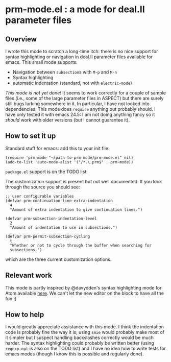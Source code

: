 # prm-mode.el : a mode for deal.II parameter files

## Overview

I wrote this mode to scratch a long-time itch: there is no nice support for
syntax highlighting or navigation in deal.II parameter files available for
emacs. This small mode supports:

* Navigation between `subsection`s with `M-p` and `M-n`
* Syntax highlighting
* automatic indentation (standard, not with `electric-mode`)

*This mode is not yet done!* It seems to work correctly for a couple of sample
files (i.e., some of the large parameter files in ASPECT) but there are surely
still bugs lurking somewhere in it. In particular, I have not looked into
dependencies: This mode does `require` anything but probably should. I have only
tested it with emacs 24.5: I am not doing anything fancy so it *should* work
with older versions (but I cannot guarantee it).

## How to set it up

Standard stuff for emacs: add this to your init file:
```elisp
(require 'prm-mode "~/path-to-prm-mode/prm-mode.el" nil)
(add-to-list 'auto-mode-alist '("/*.\.prm$" . prm-mode))
```
`package.el` support is on the TODO list.

The customization support is present but not well documented. If you look
through the source you should see:
```elisp
;; user configurable variables
(defvar prm-continuation-line-extra-indentation
  4
  "Amount of extra indentation to give continuation lines.")

(defvar prm-subsection-indentation-level
  2
  "Amount of indentation to use in subsections.")

(defvar prm-permit-subsection-cycling
  t
  "Whether or not to cycle through the buffer when searching for
  subsections.")
```

which are the three current customization options.

## Relevant work

This mode is partly inspired by @davydden's syntax highlighting mode for Atom
available [here](https://github.com/davydden/language-dealii-prm). We can't
let the new editor on the block to have all the fun :)

## How to help

I would greatly appreciate assistance with this mode. I think the indentation
code is probably fine the way it is; using `smie` would probably make most of it
simpler but I suspect handling backslashes correctly would be much harder.  The
syntax highlighting could probably be written better (using `regexp-opt` is also
on the TODO list) and I have no idea how to write tests for emacs modes (though
I know this is possible and regularly done).
